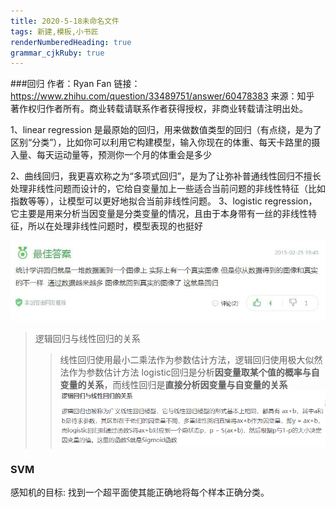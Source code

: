 ```yaml
---
title: 2020-5-18未命名文件 
tags: 新建,模板,小书匠
renderNumberedHeading: true
grammar_cjkRuby: true
---
```


###回归
作者：Ryan Fan
链接：https://www.zhihu.com/question/33489751/answer/60478383
来源：知乎
著作权归作者所有。商业转载请联系作者获得授权，非商业转载请注明出处。

1、linear regression 是最原始的回归，用来做数值类型的回归（有点绕，是为了区别“分类”），比如你可以利用它构建模型，输入你现在的体重、每天卡路里的摄入量、每天运动量等，预测你一个月的体重会是多少

2、曲线回归，我更喜欢称之为“多项式回归”，是为了让弥补普通线性回归不擅长处理非线性问题而设计的，它给自变量加上一些适合当前问题的非线性特征（比如指数等等），让模型可以更好地拟合当前非线性问题。
3、logistic regression，它主要是用来分析当因变量是分类变量的情况，且由于本身带有一丝的非线性特征，所以在处理非线性问题时，模型表现的也挺好

![enter description here](https://raw.githubusercontent.com/ZhaoKangkang0572/imgbed/master/小书匠/1589789185628.png)

>逻辑回归与线性回归的关系
>>线性回归使用最小二乘法作为参数估计方法，逻辑回归使用极大似然法作为参数估计方法
>>logistic回归是分析**因变量取某个值的概率与自变量的关系**，而线性回归是**直接分析因变量与自变量的关系**
>>![enter description here](https://raw.githubusercontent.com/ZhaoKangkang0572/imgbed/master/小书匠/1589789325820.png)

### SVM

感知机的目标: 找到一个超平面使其能正确地将每个样本正确分类。